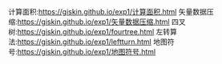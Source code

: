 计算面积:https://giskin.github.io/exp1/计算面积.html
矢量数据压缩:https://giskin.github.io/exp1/矢量数据压缩.html
四叉树:https://giskin.github.io/exp1/fourtree.html
左转算法:https://giskin.github.io/exp1/leftturn.html
地图符号:https://giskin.github.io/exp1/地图符号.html
